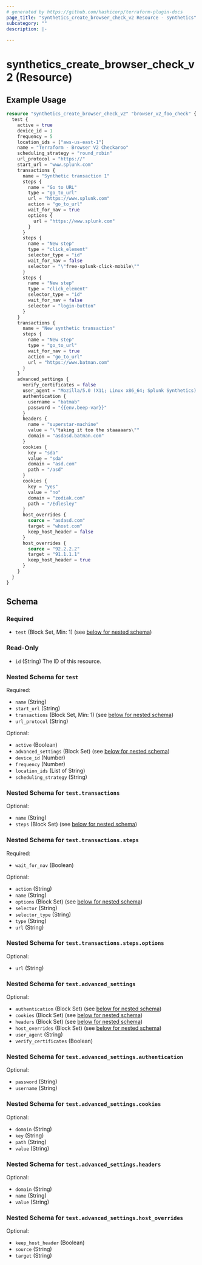 ```yaml
---
# generated by https://github.com/hashicorp/terraform-plugin-docs
page_title: "synthetics_create_browser_check_v2 Resource - synthetics"
subcategory: ""
description: |-
  
---
```


# synthetics_create_browser_check_v2 (Resource)



## Example Usage

```terraform
resource "synthetics_create_browser_check_v2" "browser_v2_foo_check" {
  test {
    active = true
    device_id = 1  
    frequency = 5
    location_ids = ["aws-us-east-1"]
    name = "Terraform - Browser V2 Checkaroo"
    scheduling_strategy = "round_robin"
    url_protocol = "https://"
    start_url = "www.splunk.com"
    transactions {
      name = "Synthetic transaction 1"
      steps {
        name = "Go to URL"
        type = "go_to_url"
        url = "https://www.splunk.com"
        action = "go_to_url"
        wait_for_nav = true
        options {
          url = "https://www.splunk.com"
        }
      }
      steps {
        name = "New step"
        type = "click_element"
        selector_type = "id"
        wait_for_nav = false
        selector = "\"free-splunk-click-mobile\""
      }
      steps {
        name = "New step"
        type = "click_element"
        selector_type = "id"
        wait_for_nav = false
        selector = "login-button"
      }
    }
    transactions {
      name = "New synthetic transaction"
      steps {
        name = "New step"
        type = "go_to_url"
        wait_for_nav = true
        action = "go_to_url"
        url = "https://www.batman.com"
      }
    }
    advanced_settings {
      verify_certificates = false
      user_agent = "Mozilla/5.0 (X11; Linux x86_64; Splunk Synthetics) AppleWebKit/537.36 (KHTML, like Gecko) Chrome/91.0.4472.114 Safari/537.36"
      authentication {
        username = "batmab"
        password = "{{env.beep-var}}"
      }
      headers {
        name = "superstar-machine"
        value = "\"taking it too the staaaaars\""
        domain = "asdasd.batman.com"
      }
      cookies {
        key = "sda"
        value = "sda"
        domain = "asd.com"
        path = "/asd"
      }
      cookies {
        key = "yes"
        value = "no"
        domain = "zodiak.com"
        path = "/Edlesley"
      }
      host_overrides {
        source = "asdasd.com"
        target = "whost.com"
        keep_host_header = false
      }
      host_overrides {
        source = "92.2.2.2"
        target = "91.1.1.1"
        keep_host_header = true
      }
    }
  }    
}
```

<!-- schema generated by tfplugindocs -->
## Schema

### Required

- `test` (Block Set, Min: 1) (see [below for nested schema](#nestedblock--test))

### Read-Only

- `id` (String) The ID of this resource.

<a id="nestedblock--test"></a>
### Nested Schema for `test`

Required:

- `name` (String)
- `start_url` (String)
- `transactions` (Block Set, Min: 1) (see [below for nested schema](#nestedblock--test--transactions))
- `url_protocol` (String)

Optional:

- `active` (Boolean)
- `advanced_settings` (Block Set) (see [below for nested schema](#nestedblock--test--advanced_settings))
- `device_id` (Number)
- `frequency` (Number)
- `location_ids` (List of String)
- `scheduling_strategy` (String)

<a id="nestedblock--test--transactions"></a>
### Nested Schema for `test.transactions`

Optional:

- `name` (String)
- `steps` (Block Set) (see [below for nested schema](#nestedblock--test--transactions--steps))

<a id="nestedblock--test--transactions--steps"></a>
### Nested Schema for `test.transactions.steps`

Required:

- `wait_for_nav` (Boolean)

Optional:

- `action` (String)
- `name` (String)
- `options` (Block Set) (see [below for nested schema](#nestedblock--test--transactions--steps--options))
- `selector` (String)
- `selector_type` (String)
- `type` (String)
- `url` (String)

<a id="nestedblock--test--transactions--steps--options"></a>
### Nested Schema for `test.transactions.steps.options`

Optional:

- `url` (String)




<a id="nestedblock--test--advanced_settings"></a>
### Nested Schema for `test.advanced_settings`

Optional:

- `authentication` (Block Set) (see [below for nested schema](#nestedblock--test--advanced_settings--authentication))
- `cookies` (Block Set) (see [below for nested schema](#nestedblock--test--advanced_settings--cookies))
- `headers` (Block Set) (see [below for nested schema](#nestedblock--test--advanced_settings--headers))
- `host_overrides` (Block Set) (see [below for nested schema](#nestedblock--test--advanced_settings--host_overrides))
- `user_agent` (String)
- `verify_certificates` (Boolean)

<a id="nestedblock--test--advanced_settings--authentication"></a>
### Nested Schema for `test.advanced_settings.authentication`

Optional:

- `password` (String)
- `username` (String)


<a id="nestedblock--test--advanced_settings--cookies"></a>
### Nested Schema for `test.advanced_settings.cookies`

Optional:

- `domain` (String)
- `key` (String)
- `path` (String)
- `value` (String)


<a id="nestedblock--test--advanced_settings--headers"></a>
### Nested Schema for `test.advanced_settings.headers`

Optional:

- `domain` (String)
- `name` (String)
- `value` (String)


<a id="nestedblock--test--advanced_settings--host_overrides"></a>
### Nested Schema for `test.advanced_settings.host_overrides`

Optional:

- `keep_host_header` (Boolean)
- `source` (String)
- `target` (String)


